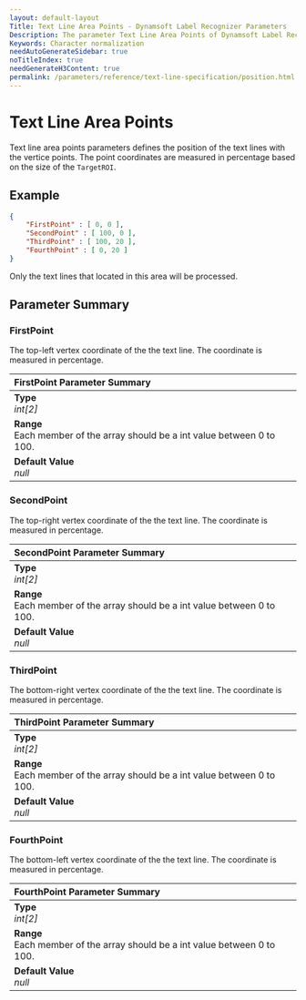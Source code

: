 ```yaml
---
layout: default-layout
Title: Text Line Area Points - Dynamsoft Label Recognizer Parameters
Description: The parameter Text Line Area Points of Dynamsoft Label Recognizer defines how to normalize the characters.
Keywords: Character normalization
needAutoGenerateSidebar: true
noTitleIndex: true
needGenerateH3Content: true
permalink: /parameters/reference/text-line-specification/position.html
---
```


# Text Line Area Points

Text line area points parameters defines the position of the text lines with the vertice points. The point coordinates are measured in percentage based on the size of the `TargetROI`.

## Example

```json
{
    "FirstPoint" : [ 0, 0 ],
    "SecondPoint" : [ 100, 0 ],
    "ThirdPoint" : [ 100, 20 ],
    "FourthPoint" : [ 0, 20 ]
}
```

Only the text lines that located in this area will be processed.

## Parameter Summary

### FirstPoint

The top-left vertex coordinate of the the text line. The coordinate is measured in percentage.

| FirstPoint Parameter Summary |
| :------------------------ |
| **Type**<br>*int[2]* |
| **Range**<br>Each member of the array should be a int value between 0 to 100. |
| **Default Value**<br>*null* |

### SecondPoint

The top-right vertex coordinate of the the text line. The coordinate is measured in percentage.

| SecondPoint Parameter Summary |
| :---------------------------- |
| **Type**<br>*int[2]* |
| **Range**<br>Each member of the array should be a int value between 0 to 100. |
| **Default Value**<br>*null* |

### ThirdPoint

The bottom-right vertex coordinate of the the text line. The coordinate is measured in percentage.

| ThirdPoint Parameter Summary |
| :--------------------------- |
| **Type**<br>*int[2]* |
| **Range**<br>Each member of the array should be a int value between 0 to 100. |
| **Default Value**<br>*null* |

### FourthPoint

The bottom-left vertex coordinate of the the text line. The coordinate is measured in percentage.

| FourthPoint Parameter Summary |
| :---------------------------- |
| **Type**<br>*int[2]* |
| **Range**<br>Each member of the array should be a int value between 0 to 100. |
| **Default Value**<br>*null* |
